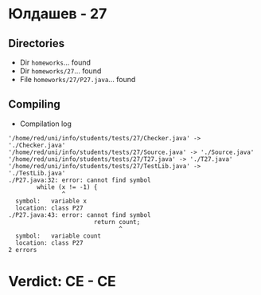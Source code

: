 # Юлдашев - 27
## Directories
- Dir `homeworks`... found
- Dir `homeworks/27`... found
- File `homeworks/27/P27.java`... found
## Compiling
- Compilation log
```
'/home/red/uni/info/students/tests/27/Checker.java' -> './Checker.java'
'/home/red/uni/info/students/tests/27/Source.java' -> './Source.java'
'/home/red/uni/info/students/tests/27/T27.java' -> './T27.java'
'/home/red/uni/info/students/tests/27/TestLib.java' -> './TestLib.java'
./P27.java:32: error: cannot find symbol
        while (x != -1) {
               ^
  symbol:   variable x
  location: class P27
./P27.java:43: error: cannot find symbol
                        return count;
                               ^
  symbol:   variable count
  location: class P27
2 errors

```
# Verdict: **CE** - CE
